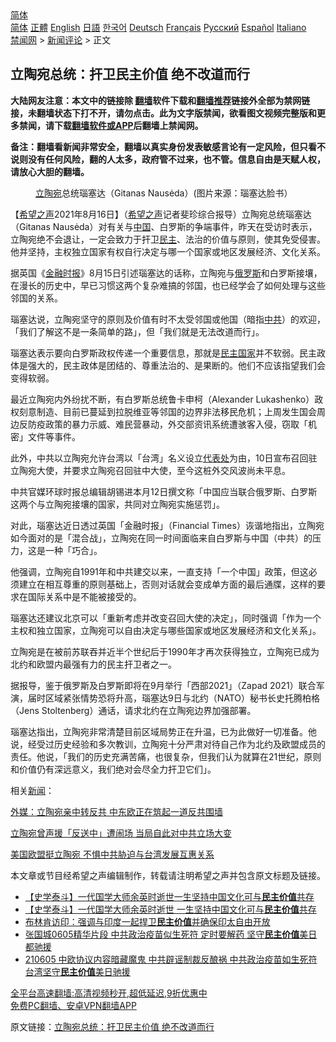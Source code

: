  <!-- 面包屑导航 --> <div class="breadcrumb"><!-- GTranslate: https://gtranslate.io/ -->  <div class="switcher notranslate">  <div class="selected">  <a href="#" onclick="return false;"> 简体</a>  </div>  <div class="option">  <a href="https://www.bannedbook.org" onclick="doGTranslate('zh-CN|zh-CN');jQuery('div.switcher div.selected a').html(jQuery(this).html());return false;" title="简体中文" class="nturl selected"> 简体</a>  <a href="https://www.bannedbook.org/zh-tw/" onclick="doGTranslate('zh-CN|zh-TW');jQuery('div.switcher div.selected a').html(jQuery(this).html());return false;" title="繁體中文" class="nturl"> 正體</a>  <a href="https://www.bannedbook.org/en/" onclick="doGTranslate('zh-CN|en');jQuery('div.switcher div.selected a').html(jQuery(this).html());return false;" title="English" class="nturl"> English</a>  <a href="https://www.bannedbook.org/ja/" onclick="doGTranslate('zh-CN|ja');jQuery('div.switcher div.selected a').html(jQuery(this).html());return false;" title="日本語" class="nturl"> 日語</a>  <a href="https://www.bannedbook.org/ko/" onclick="doGTranslate('zh-CN|ko');jQuery('div.switcher div.selected a').html(jQuery(this).html());return false;" title="한국어" class="nturl"> 한국어</a>  <a href="https://www.bannedbook.org/de/" onclick="doGTranslate('zh-CN|de');jQuery('div.switcher div.selected a').html(jQuery(this).html());return false;" title="Deutsch" class="nturl"> Deutsch</a>  <a href="https://www.bannedbook.org/fr/" onclick="doGTranslate('zh-CN|fr');jQuery('div.switcher div.selected a').html(jQuery(this).html());return false;" title="Français" class="nturl"> Français</a>  <a href="https://www.bannedbook.org/ru/" onclick="doGTranslate('zh-CN|ru');jQuery('div.switcher div.selected a').html(jQuery(this).html());return false;" title="Русский" class="nturl"> Русский</a>  <a href="https://www.bannedbook.org/es/" onclick="doGTranslate('zh-CN|es');jQuery('div.switcher div.selected a').html(jQuery(this).html());return false;" title="Español" class="nturl"> Español</a>  <a href="https://www.bannedbook.org/it/" onclick="doGTranslate('zh-CN|it');jQuery('div.switcher div.selected a').html(jQuery(this).html());return false;" title="Italiano" class="nturl"> Italiano</a>  </div>  </div>      <div class='breadcrumb-sub'><!-- Breadcrumb NavXT 6.3.0 --> <a href="https://www.bannedbook.org/" class="home">禁闻网</a> &gt; <a href="https://www.bannedbook.org/bnews/comments/" class="category">新闻评论</a> &gt; 正文</div></div><h2>立陶宛总统：扞卫民主价值 绝不改道而行</h2> <p class="notice"><b>大陆网友注意：本文中的链接除 <a href="https://github.com/bannedbook/fanqiang" >翻墙</a>软件下载和<a href="https://github.com/killgcd/justmysocks/blob/master/README.md">翻墙推荐</a>链接外全部为禁网链接，未翻墙状态下打不开，请勿点击。此为文字版禁闻，欲看图文视频完整版和更多禁闻，请下载<a href="https://github.com/bannedbook/fanqiang">翻墙软件或APP</a>后翻墙上禁闻网。</p><p>备注：翻墙看新闻非常安全，翻墙以真实身份发表敏感言论有一定风险，但只看不说则没有任何风险，翻的人太多，政府管不过来，也不管。信息自由是天赋人权，请放心大胆的翻墙。</b></p>  <div class="entry"> <figure> <p><figcaption><a href="https://www.bannedbook.org/bnews/tag/%e7%ab%8b%e9%99%b6%e5%ae%9b/" class="st_tag internal_tag" rel="tag" title="标签 立陶宛 下的日志">立陶宛</a>总统瑙塞达（Gitanas Nausėda）(图片来源：瑙塞达脸书）</figcaption></figure> <p>【<span class='wp_keywordlink_affiliate'><a href="https://www.soundofhope.org" title="希望之声" target="_blank">希望之声</a></span>2021年8月16日】（<a href="https://www.bannedbook.org/bnews/tag/%e5%b8%8c%e6%9c%9b%e4%b9%8b%e5%a3%b0/" class="st_tag internal_tag" rel="tag" title="标签 希望之声 下的日志">希望之声</a>记者斐珍综合报导）立陶宛总统瑙塞达（Gitanas Nausėda）对有关与<span class='wp_keywordlink_affiliate'><a href="https://www.bannedbook.org/" title="中国" target="_blank">中国</a></span>、白罗斯的争端事件，昨天在受访时表示，立陶宛绝不会退让，一定会致力于扞卫<a href="https://www.bannedbook.org/bnews/tag/%e6%b0%91%e4%b8%bb/" class="st_tag internal_tag" rel="tag" title="标签 民主 下的日志">民主</a>、法治的价值与原则，使其免受侵害。他并坚持，主权独立国家有权自行决定与哪一个国家或地区发展经济、文化关系。</p> <p>据英国《<a href="https://www.bannedbook.org/bnews/tag/%e9%87%91%e8%9e%8d%e6%97%b6%e6%8a%a5/" class="st_tag internal_tag" rel="tag" title="标签 金融时报 下的日志">金融时报</a>》8月15日引述瑙塞达的话称，立陶宛与<a href="https://www.bannedbook.org/bnews/tag/%e4%bf%84%e7%bd%97%e6%96%af/" class="st_tag internal_tag" rel="tag" title="标签 俄罗斯 下的日志">俄罗斯</a>和白罗斯接壤，在漫长的历史中，早已习惯这两个复杂难搞的邻国，也已经学会了如何处理与这些邻国的关系。</p> <p>瑙塞达说，立陶宛坚守的原则及价值有时不太受邻国或他国（暗指<a href="https://www.bannedbook.org/bnews/tag/%e4%b8%ad%e5%85%b1/" class="st_tag internal_tag" rel="tag" title="标签 中共 下的日志">中共</a>）的欢迎，「我们了解这不是一条简单的路」，但「我们就是无法改道而行」。</p> <p>瑙塞达表示要向白罗斯政权传递一个重要信息，那就是<a href="https://www.bannedbook.org/bnews/tag/%e6%b0%91%e4%b8%bb%e5%9b%bd%e5%ae%b6/" class="st_tag internal_tag" rel="tag" title="标签 民主国家 下的日志">民主国家</a>并不软弱。民主政体是强大的，民主政体是团结的、尊重法治的、是果断的。他们不应该指望我们会变得软弱。</p> <p>最近立陶宛内外纷扰不断，有白罗斯总统鲁卡申柯（Alexander Lukashenko）政权刻意制造、目前已蔓延到拉脱维亚等邻国的边界非法移民危机；上周发生国会周边反防疫政策的暴力示威、难民营暴动，外交部资讯系统遭骇客入侵，窃取「机密」文件等事件。</p>  <p>此外，中共以立陶宛允许台湾以「台湾」名义设立<a href="https://www.bannedbook.org/bnews/tag/%E4%BB%A3%E8%A1%A8%E5%A4%84/" class="st_tag internal_tag" rel="tag" title="标签 代表处 下的日志">代表处</a>为由，10日宣布召回驻立陶宛大使，并要求立陶宛召回驻中大使，至今这桩外交风波尚未平息。</p> <p>中共官媒环球时报总编辑胡锡进本月12日撰文称「中国应当联合俄罗斯、白罗斯这两个与立陶宛接壤的国家，共同对立陶宛实施惩罚」。</p> <p>对此，瑙塞达近日透过英国「金融时报」（Financial Times）诙谐地指出，立陶宛如今面对的是「混合战」，立陶宛在同一时间面临来自白罗斯与中国（中共）的压力，这是一种「巧合」。</p> <p>他强调，立陶宛自1991年和中共建交以来，一直支持「一个中国」政策，但这必须建立在相互尊重的原则基础上，否则对话就会变成单方面的最后通牒，这样的要求在国际关系中是不能被接受的。</p> <p>瑙塞达还建议北京可以「重新考虑并改变召回大使的决定」，同时强调「作为一个主权和独立国家，立陶宛可以自由决定与哪些国家或地区发展经济和文化关系」。</p>  <p>立陶宛是在被前苏联吞并近半个世纪后于1990年才再次获得独立，立陶宛已成为北约和欧盟内最强有力的民主扞卫者之一。</p> <p>据报导，鉴于俄罗斯及白罗斯即将在9月举行「西部2021」（Zapad 2021）联合军演，届时区域紧张情势恐将升高，瑙塞达9日与北约（NATO）秘书长史托腾柏格（Jens Stoltenberg）通话，请求北约在立陶宛边界加强部署。</p> <p>瑙塞达指出，立陶宛非常清楚目前区域局势正在升温，已为此做好一切准备。他说，经受过历史经验和多次教训，立陶宛十分严肃对待自己作为北约及欧盟成员的责任。他说，「我们的历史充满苦痛，也很复杂，但我们认为就算在21世纪，原则和价值仍有深远意义，我们绝对会尽全力扞卫它们」。</p> <p>相关<span class='wp_keywordlink_affiliate'><a href="https://www.bannedbook.org/" title="新闻">新闻</a></span>：</p> <p><a href="https://www.soundofhope.org/post/534638?lang=b5">外媒：立陶宛亲中转反共 中东欧正在筑起一道反共围墙</a></p>  <p><a href="https://www.soundofhope.org/post/534239">立陶宛曾声援「反送中」遭闹场 当局自此对中共立场大变</a></p> <p><a href="https://www.soundofhope.org/post/534197?lang=b5">美国欧盟挺立陶宛 不惧中共胁迫与台湾发展互惠关系</a></p> <p>本文章或节目经希望之声编辑制作，转载请注明希望之声并包含原文标题及链接。 </p> <ul class='op-related-articles' title='相关阅读'> <li><a href='https://www.bannedbook.org/bnews/baitai/20210805/1600972.html' target='_blank'>【史学泰斗】一代国学大师余英时逝世一生坚持中国文化可与<b>民主价值</b>共存</a></li> <li><a href='https://www.bannedbook.org/bnews/headline/20210805/1600696.html' target='_blank'>【史学泰斗】一代国学大师余英时逝世 一生坚持中国文化可与<b>民主价值</b>共存</a></li> <li><a href='https://www.bannedbook.org/bnews/headline/20210729/1596054.html' target='_blank'>布林肯访印：强调与印度一起捍卫<b>民主价值</b>并确保印太自由开放</a></li> <li><a href='https://www.bannedbook.org/bnews/bannedvideo/20210608/1561993.html' target='_blank'>张国城0605精华片段  中共政治疫苗似生死符 定时要解药 坚守<b>民主价值</b>美日都驰援</a></li> <li><a href='https://www.bannedbook.org/bnews/bannedvideo/20210605/1560919.html' target='_blank'>210605 中欧协议内容暗藏魔鬼 中共辟谣制裁反酿祸  中共政治疫苗如生死符 台湾坚守<b>民主价值</b>美日驰援</a></li> </ul> <p class="texttj"> <a href="https://github.com/bannedbook/fanqiang/wiki/V2ray%E6%9C%BA%E5%9C%BA" target="_blank">全平台高速翻墙:高清视频秒开,超低延迟,9折优惠中</a><br/> <a href="https://github.com/bannedbook/fanqiang/wiki/%E7%A6%81%E9%97%BB%E7%BD%91%E5%AE%89%E5%8D%93%E7%BF%BB%E5%A2%99%E6%96%B0%E9%97%BBAPP" target="_blank">免费PC翻墙、安卓VPN翻墙APP</a></p><p>原文链接：<a class="src_link"  href="https://www.soundofhope.org/post/535817" target="_blank">立陶宛总统：扞卫民主价值 绝不改道而行</a></p> <a name='sharetosocial'></a>  <div style="margin-bottom:5px;padding-bottom:5px;clear:both"> <div id="archive-pix-1" class="banner-ads"> <!-- AuctionX Display platform tag START --> <div id="26318x728x90x621x_ADSLOT2" clicktrack="%%CLICK_URL_ESC%%"></div> <!-- AuctionX Display platform tag END --> </div> <div id="archive-pix-2" class="banner-ads"> <!-- AuctionX Display platform tag START --> <div id="26315x300x250x621x_ADSLOT2" clicktrack="%%CLICK_URL_ESC%%"></div> <!-- AuctionX Display platform tag END --> </div> </div>  <div id="archive-pix-1" class="banner-ads"> <!-- AuctionX Display platform tag START --> <div id="26318x728x90x621x_ADSLOT3" clicktrack="%%CLICK_URL_ESC%%"></div> <!-- AuctionX Display platform tag END --> </div> </div><!--END ENTRY--> 